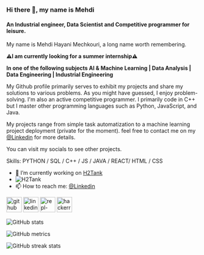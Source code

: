 ### Hi there 👋, my name is Mehdi
#### An Industrial engineer, Data Scientist and Competitive programmer for leisure.

My name is Mehdi Hayani Mechkouri, a long name worth remembering.

**⚠️I am currently looking for a summer internship⚠️**

**In one of the following subjects AI & Machine Learning | Data Analysis | Data Engineering | Industrial Engineering**

My Github profile primarily serves to exhibit my projects and share my solutions to various problems. 
As you might have guessed, I enjoy problem-solving. I'm also an active competitive programmer. I primarily code in C++ but I master other programming languages such as Python, JavaScript, and Java.

My projects range from simple task automatization to a machine learning project deployment (private for the moment). 
feel free to contact me on my  <a href="https://www.linkedin.com/in/mehdi-hayani-mechkouri-9ba3161bb/">@Linkedin</a>  for more details.

You can visit my socials to see other projects.


Skills: PYTHON / SQL / C++ / JS / JAVA / REACT/ HTML / CSS

- 🔭 I’m currently working on  <a href="https://github.com/MehdiHayanai/H2Tank" target="_blank">H2Tank</a>  
- ![H2Tank](https://github.com/MehdiHayanai/H2Tank)  
- 📫 How to reach me:  <a href="https://www.linkedin.com/in/mehdi-hayani-mechkouri-9ba3161bb/" target="_blank">@Linkedin</a>  


[<img src='https://cdn3.iconfinder.com/data/icons/inficons/512/github.png' alt='github' height='40'>](https://github.com/MehdiHayanai)  [<img src='https://cdn-icons-png.flaticon.com/512/174/174857.png' alt='linkedin' height='40'>](https://www.linkedin.com/in/https://www.linkedin.com/in/mehdi-hayani-mechkouri-9ba3161bb//)  [<img src='https://external-preview.redd.it/v06tShlEdDTKwq2Yx9OR0HbQDEToxIeEFD9rrMBdCDM.jpg?auto=webp&s=efdf1c214a778a127be2927d28ec70ac4683853f' alt='repl-dot-it' height='40'>](https://replit.com/@Chakor)  [<img src='https://i.pinimg.com/originals/e4/20/86/e42086b19ef0e5a938f82f18a45d036a.png' alt='hackerrank' height='40'>](https://www.hackerrank.com/Chakor)  


![GitHub stats](https://github-readme-stats.vercel.app/api?username=MehdiHayanai&show_icons=true)  

![GitHub metrics](https://metrics.lecoq.io/MehdiHayanai)  

![GitHub streak stats](https://github-readme-streak-stats.herokuapp.com/?user=MehdiHayanai)  

